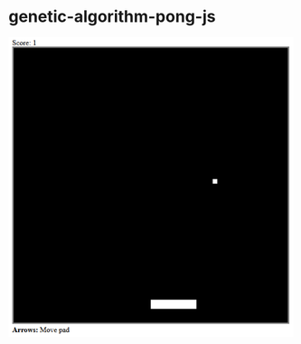 # genetic-algorithm-pong-js

![screenshot](https://github.com/renanstd/genetic-algorithm-pong-js/blob/master/screenshots/01.png)

